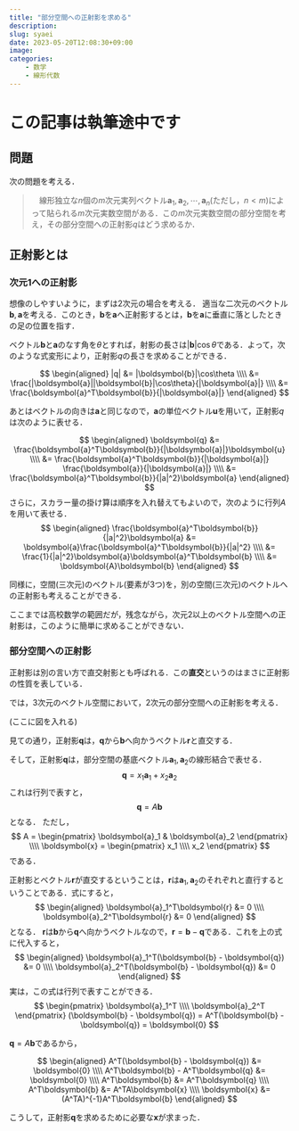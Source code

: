 ```yaml
---
title: "部分空間への正射影を求める"
description: 
slug: syaei
date: 2023-05-20T12:08:30+09:00
image: 
categories:
    - 数学
    - 線形代数
---
```


# この記事は執筆途中です


## 問題
次の問題を考える．
> 　線形独立な$n$個の$m$次元実列ベクトル$\boldsymbol{a}_1,\boldsymbol{a}_2,\cdots,\boldsymbol{a}_n$(ただし，$n<m$)によって貼られる$m$次元実数空間がある．この$m$次元実数空間の部分空間を考え，その部分空間への正射影$q$はどう求めるか．


## 正射影とは
### 次元$1$への正射影
想像のしやすいように，まずは$2$次元の場合を考える．
適当な二次元のベクトル$\boldsymbol{b},\boldsymbol{a}$を考える．このとき，$\boldsymbol{b}$を$\boldsymbol{a}$へ正射影するとは，$\boldsymbol{b}$を$\boldsymbol{a}$に垂直に落としたときの足の位置を指す．

ベクトル$\boldsymbol{b}$と$\boldsymbol{a}$のなす角を$\theta$とすれば，射影の長さは$|\boldsymbol{b}|\cos\theta$である．よって，次のような式変形により，正射影$q$の長さを求めることができる．

$$
\begin{aligned}
|q| &= |\boldsymbol{b}|\cos\theta \\\\
&= \frac{|\boldsymbol{a}||\boldsymbol{b}|\cos\theta}{|\boldsymbol{a}|} \\\\
&= \frac{\boldsymbol{a}^T\boldsymbol{b}}{|\boldsymbol{a}|}
\end{aligned}
$$

あとはベクトルの向きは$\boldsymbol{a}$と同じなので，$\boldsymbol{a}$の単位ベクトル$\boldsymbol{u}$を用いて，正射影$q$は次のように表せる．

$$
\begin{aligned}
\boldsymbol{q} &= \frac{\boldsymbol{a}^T\boldsymbol{b}}{|\boldsymbol{a}|}\boldsymbol{u} \\\\
&= \frac{\boldsymbol{a}^T\boldsymbol{b}}{|\boldsymbol{a}|} \frac{\boldsymbol{a}}{|\boldsymbol{a}|} \\\\
&= \frac{\boldsymbol{a}^T\boldsymbol{b}}{|a|^2}\boldsymbol{a}
\end{aligned}
$$
さらに，スカラー量の掛け算は順序を入れ替えてもよいので，次のように行列$A$を用いて表せる．
$$
\begin{aligned}
\frac{\boldsymbol{a}^T\boldsymbol{b}}{|a|^2}\boldsymbol{a} &= \boldsymbol{a}\frac{\boldsymbol{a}^T\boldsymbol{b}}{|a|^2} \\\\
&=  \frac{1}{|a|^2}\boldsymbol{a}\boldsymbol{a}^T\boldsymbol{b} \\\\
&= \boldsymbol{A}\boldsymbol{b}
\end{aligned}
$$

同様に，空間(三次元)のベクトル(要素が$3$つ)を，別の空間(三次元)のベクトルへの正射影も考えることができる．

ここまでは高校数学の範囲だが，残念ながら，次元$2$以上のベクトル空間への正射影は，このように簡単に求めることができない．

### 部分空間への正射影
正射影は別の言い方で直交射影とも呼ばれる．この**直交**というのはまさに正射影の性質を表している．

では，$3$次元のベクトル空間において，$2$次元の部分空間への正射影を考える．

(ここに図を入れる)

見ての通り，正射影$\boldsymbol{q}$は，$\boldsymbol{q}$から$\boldsymbol{b}$へ向かうベクトル$\boldsymbol{r}$と直交する．

そして，正射影$\boldsymbol{q}$は，部分空間の基底ベクトル$\boldsymbol{a}_1,\boldsymbol{a}_2$の線形結合で表せる．
$$
\boldsymbol{q} = x_1\boldsymbol{a}_1 + x_2\boldsymbol{a}_2
$$
これは行列で表すと，
$$
\boldsymbol{q} = A\boldsymbol{b}
$$
となる．
ただし，
$$
A = \begin{pmatrix}
\boldsymbol{a}_1 & \boldsymbol{a}_2
\end{pmatrix} \\\\
\boldsymbol{x} = \begin{pmatrix}
x_1 \\\\
x_2
\end{pmatrix}
$$
である．

正射影とベクトル$\boldsymbol{r}$が直交するということは，$\boldsymbol{r}$は$\boldsymbol{a}_1,\boldsymbol{a}_2$のそれぞれと直行するということである．式にすると，
$$
\begin{aligned}
\boldsymbol{a}_1^T\boldsymbol{r} &= 0 \\\\
\boldsymbol{a}_2^T\boldsymbol{r} &= 0
\end{aligned}
$$
となる．
$\boldsymbol{r}$は$\boldsymbol{b}$から$\boldsymbol{q}$へ向かうベクトルなので，$\boldsymbol{r} = \boldsymbol{b} - \boldsymbol{q}$である．これを上の式に代入すると，
$$
\begin{aligned}
\boldsymbol{a}_1^T(\boldsymbol{b} - \boldsymbol{q}) &= 0 \\\\
\boldsymbol{a}_2^T(\boldsymbol{b} - \boldsymbol{q}) &= 0
\end{aligned}
$$
実は，この式は行列で表すことができる．
$$
\begin{pmatrix}
\boldsymbol{a}_1^T \\\\
\boldsymbol{a}_2^T
\end{pmatrix}
(\boldsymbol{b} - \boldsymbol{q}) = 
A^T(\boldsymbol{b} - \boldsymbol{q}) = \boldsymbol{0}
$$

$\boldsymbol{q}=A\boldsymbol{b}$であるから，

$$
\begin{aligned}
A^T(\boldsymbol{b} - \boldsymbol{q}) &= \boldsymbol{0} \\\\
A^T\boldsymbol{b} - A^T\boldsymbol{q} &= \boldsymbol{0} \\\\
A^T\boldsymbol{b} &= A^T\boldsymbol{q} \\\\
A^T\boldsymbol{b} &= A^TA\boldsymbol{x} \\\\
\boldsymbol{x} &= (A^TA)^{-1}A^T\boldsymbol{b}
\end{aligned}
$$

こうして，正射影$\boldsymbol{q}$を求めるために必要な$\boldsymbol{x}$が求まった．



